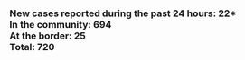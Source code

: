 ### New cases reported during the past 24 hours: 22*<br/>In the community: 694<br/>At the border: 25<br/>Total: 720